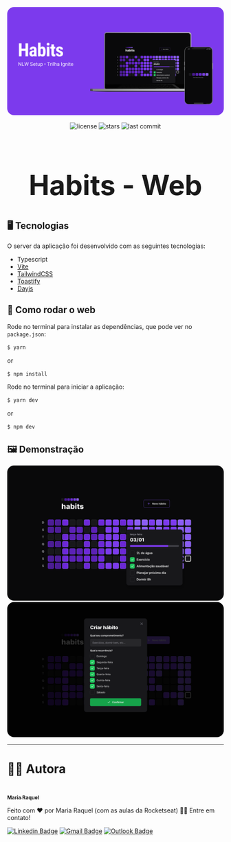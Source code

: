 <img src='../images/Habits.png' style='border-radius: 16px;'/>
<p align='center'>
  <img src="https://img.shields.io/github/license/M-RaquelCS/NLW_Setup?style=social" alt='license'/>
  <img src="https://img.shields.io/github/stars/M-RaquelCS/NLW_Setup?style=social" alt='stars'/>
  <img src="https://img.shields.io/github/last-commit/M-RaquelCS/NLW_Setup?style=social" alt='last commit'/>
</p>

<h1 align="center" style='font-size: 4rem; font-weight: bold;'>Habits - Web</h1>

<h2>🖥️ Tecnologias</h2>

O server da aplicação foi desenvolvido com as seguintes tecnologias:

- Typescript
- [Vite](https://vitejs.dev)
- [TailwindCSS](https://tailwindcss.com)
- [Toastify](https://fkhadra.github.io/react-toastify/introduction)
- [Dayjs](https://day.js.org)

<h2>🚀 Como rodar o web</h2>

Rode no terminal para instalar as dependências, que pode ver no ```package.json```:

```bash
$ yarn
```
or
```bash
$ npm install
```

Rode no terminal para iniciar a aplicação:
```bash
$ yarn dev
```
or
```bash
$ npm dev
```
<h2>🖼️ Demonstração</h2>
<img src='../images/Home.png' style='border-radius: 16px;'/>
<img src='../images/NewHabit.png' style='border-radius: 16px;'/>

---
# 👩‍🚀 Autora

<a href="https://app.rocketseat.com.br/me/m-raquel">
 <img style="border-radius: 50%;" src="https://avatars.githubusercontent.com/u/63611614?v=4" width="100px;" alt=""/>
 <br />
 <sub><b>Maria Raquel</b></sub></a> <a href="https://app.rocketseat.com.br/me/m-raquel" title="Rocketseat"></a>

Feito com ❤️ por Maria Raquel (com as aulas da Rocketseat) 👋🏽 Entre em contato!

 [![Linkedin Badge](https://img.shields.io/badge/-Raquel-blue?style=flat-square&logo=Linkedin&logoColor=white&link=https://www.linkedin.com/in/maria-raquel-3b27531a5/)](https://www.linkedin.com/in/maria-raquel-3b27531a5/) [![Gmail Badge](https://img.shields.io/badge/-Raquel-c14438?style=flat-square&logo=Gmail&logoColor=white&link=mailto:raquelquequel20@gmail.com)](mailto:raquelquequel20@gmail.com) [![Outlook Badge](https://img.shields.io/badge/-Raquel-0078d4?style=flat-square&logo=microsoft-outlook&logoColor=white&link=mailto:M-Raquel@outlook.com)](mailto:M-Raquel@outlook.com)